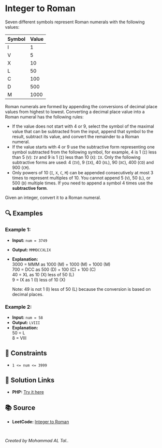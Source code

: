 # Integer to Roman

Seven different symbols represent Roman numerals with the following values:

| Symbol | Value |
|--------|-------|
| I      | 1     |
| V      | 5     |
| X      | 10    |
| L      | 50    |
| C      | 100   |
| D      | 500   |
| M      | 1000  |

Roman numerals are formed by appending the conversions of decimal place values from highest to lowest.
Converting a decimal place value into a Roman numeral has the following rules:

- If the value does not start with 4 or 9, select the symbol of the maximal value that can be subtracted from the input, append that symbol to the result, subtract its value, and convert the remainder to a Roman numeral. 
- If the value starts with 4 or 9 use the subtractive form representing one symbol subtracted from the following symbol, for example, 4 is 1 (`I`) less than 5 (`V`): `IV` and 9 is 1 (`I`) less than 10 (`X`): `IX`. Only the following subtractive forms are used: 4 (`IV`), 9 (`IX`), 40 (`XL`), 90 (`XC`), 400 (`CD`) and 900 (`CM`). 
- Only powers of 10 (`I`, `X`, `C`, `M`) can be appended consecutively at most 3 times to represent multiples of 10. You cannot append 5 (`V`), 50 (`L`), or 500 (`D`) multiple times. If you need to append a symbol 4 times use the **subtractive form**. 

Given an integer, convert it to a Roman numeral.

## 🔍 Examples

### Example 1:
- **Input:** `num = 3749`
- **Output:** `MMMDCCXLIX`
- **Explanation:**  
  3000 = MMM as 1000 (M) + 1000 (M) + 1000 (M)  
  700 = DCC as 500 (D) + 100 (C) + 100 (C)  
  40 = XL as 10 (X) less of 50 (L)  
  9 = IX as 1 (I) less of 10 (X)

  Note: 49 is not 1 (I) less of 50 (L) because the conversion is based on decimal places.


### Example 2:
- **Input:** `num = 58`
- **Output:** `LVIII`
- **Explanation:**  
50 = L  
8 = VIII

## 📝 Constraints
- `1 <= num <= 3999`

## 🔗 Solution Links

- **PHP:** [Try it here](https://www.programiz.com/online-compiler/3JeQVUyVn7YpM)


## 📚 Source
- **LeetCode:** [Integer to Roman](https://leetcode.com/problems/integer-to-roman)

<br>

*Created by Mohammad AL Tal..*
